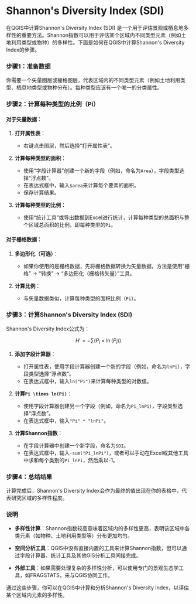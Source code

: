 # Shannon's Diversity Index (SDI)

在QGIS中计算Shannon's Diversity Index (SDI) 是一个用于评估景观或栖息地多样性的重要方法。Shannon指数可以用于评估某个区域内不同类型元素（例如土地利用类型或物种）的多样性。下面是如何在QGIS中计算Shannon's Diversity Index的步骤。

### 步骤1：准备数据
你需要一个矢量图层或栅格图层，代表区域内的不同类型元素（例如土地利用类型、栖息地类型或物种分布）。每种类型应该有一个唯一的分类属性。

### 步骤2：计算每种类型的比例（Pi）
#### 对于矢量数据：
1. **打开属性表**：
   - 右键点击图层，然后选择“打开属性表”。

2. **计算每种类型的面积**：
   - 使用“字段计算器”创建一个新的字段（例如，命名为`Area`），字段类型选择“浮点数”。
   - 在表达式框中，输入`$area`来计算每个要素的面积。
   - 保存计算结果。

3. **计算每种类型的比例**：
   - 使用“统计工具”或导出数据到Excel进行统计，计算每种类型的总面积与整个区域总面积的比例，即每种类型的`Pi`。

#### 对于栅格数据：
1. **多边形化（可选）**：
   - 如果你使用的是栅格数据，先将栅格数据转换为矢量数据，方法是使用“栅格” -> “转换” -> “多边形化（栅格转矢量）”工具。

2. **计算比例**：
   - 与矢量数据类似，计算每种类型的面积比例（`Pi`）。

### 步骤3：计算Shannon's Diversity Index (SDI)
Shannon's Diversity Index公式为：

$$H' = -\sum (P_i \times \ln(P_i))$$

1. **添加字段计算器**：
   - 打开属性表，使用字段计算器创建一个新的字段（例如，命名为`lnPi`），字段类型选择“浮点数”。
   - 在表达式框中，输入`ln("Pi")`来计算每种类型的对数值。

2. **计算`Pi \times ln(Pi)`**：
   - 使用字段计算器创建另一个字段（例如，命名为`Pi_lnPi`），字段类型选择“浮点数”。
   - 在表达式框中，输入`"Pi" * "lnPi"`。

3. **计算Shannon指数**：
   - 在字段计算器中创建一个新字段，命名为`SDI`。
   - 在表达式框中，输入`-sum("Pi_lnPi")`，或者可以手动在Excel或其他工具中求和每个类别的`Pi_lnPi`，然后乘以-1。

### 步骤4：总结结果
计算完成后，Shannon's Diversity Index会作为最终的值出现在你的表格中，代表研究区域的多样性程度。

### 说明
- **多样性计算**：Shannon指数较高意味着区域内的多样性更高，表明该区域中各类元素（如物种、土地利用类型等）分布更加均匀。
  
- **空间分析工具**：QGIS中没有直接内置的工具来计算Shannon指数，但可以通过字段计算器、统计工具及其他GIS分析工具间接完成。

- **外部工具**：如果需要处理复杂的多样性分析，可以使用专门的景观生态学工具，如FRAGSTATS，来与QGIS协同工作。

通过这些步骤，你可以在QGIS中计算和分析Shannon's Diversity Index，以评估某个区域内元素的多样性。